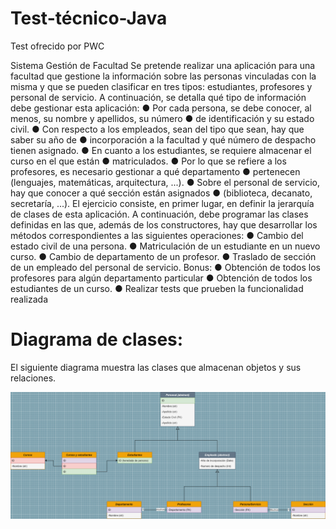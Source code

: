 # Test-técnico-Java
Test ofrecido por PWC

Sistema Gestión de Facultad
Se pretende realizar una aplicación para una facultad que gestione la información sobre las
personas vinculadas con la misma y que se pueden clasificar en tres tipos: estudiantes,
profesores y personal de servicio. A continuación, se detalla qué tipo de información debe
gestionar esta aplicación:
● Por cada persona, se debe conocer, al menos, su nombre y apellidos, su número
● de identificación y su estado civil.
● Con respecto a los empleados, sean del tipo que sean, hay que saber su año de
● incorporación a la facultad y qué número de despacho tienen asignado.
● En cuanto a los estudiantes, se requiere almacenar el curso en el que están
● matriculados.
● Por lo que se refiere a los profesores, es necesario gestionar a qué departamento
● pertenecen (lenguajes, matemáticas, arquitectura, ...).
● Sobre el personal de servicio, hay que conocer a qué sección están asignados
● (biblioteca, decanato, secretaría, ...).
El ejercicio consiste, en primer lugar, en definir la jerarquía de clases de esta aplicación. A
continuación, debe programar las clases definidas en las que, además de los constructores,
hay que desarrollar los métodos correspondientes a las siguientes operaciones:
● Cambio del estado civil de una persona.
● Matriculación de un estudiante en un nuevo curso.
● Cambio de departamento de un profesor.
● Traslado de sección de un empleado del personal de servicio.
Bonus:
● Obtención de todos los profesores para algún departamento particular
● Obtención de todos los estudiantes de un curso.
● Realizar tests que prueben la funcionalidad realizada


# Diagrama de clases:

El siguiente diagrama muestra las clases que almacenan objetos y sus relaciones.

![Diagrama de clases](Diagrama1.png)
